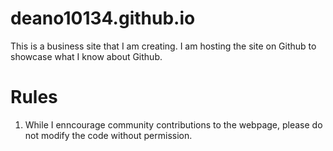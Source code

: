 # deano10134.github.io

This is a business site that I am creating. I am hosting the site on Github to showcase what I know about Github.

# Rules
1.  While I enncourage community contributions to the webpage, please do not modify the code without permission.
